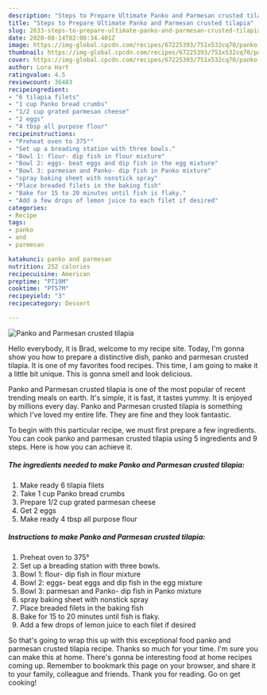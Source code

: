 ```yaml
---
description: "Steps to Prepare Ultimate Panko and Parmesan crusted tilapia"
title: "Steps to Prepare Ultimate Panko and Parmesan crusted tilapia"
slug: 2633-steps-to-prepare-ultimate-panko-and-parmesan-crusted-tilapia
date: 2020-08-14T02:08:34.401Z
image: https://img-global.cpcdn.com/recipes/67225393/751x532cq70/panko-and-parmesan-crusted-tilapia-recipe-main-photo.jpg
thumbnail: https://img-global.cpcdn.com/recipes/67225393/751x532cq70/panko-and-parmesan-crusted-tilapia-recipe-main-photo.jpg
cover: https://img-global.cpcdn.com/recipes/67225393/751x532cq70/panko-and-parmesan-crusted-tilapia-recipe-main-photo.jpg
author: Lora Hart
ratingvalue: 4.5
reviewcount: 36483
recipeingredient:
- "6 tilapia filets"
- "1 cup Panko bread crumbs"
- "1/2 cup grated parmesan cheese"
- "2 eggs"
- "4 tbsp all purpose flour"
recipeinstructions:
- "Preheat oven to 375°"
- "Set up a breading station with three bowls."
- "Bowl 1: flour- dip fish in flour mixture"
- "Bowl 2: eggs- beat eggs and dip fish in the egg mixture"
- "Bowl 3: parmesan and Panko- dip fish in Panko mixture"
- "spray baking sheet with nonstick spray"
- "Place breaded filets in the baking fish"
- "Bake for 15 to 20 minutes until fish is flaky."
- "Add a few drops of lemon juice to each filet if desired"
categories:
- Recipe
tags:
- panko
- and
- parmesan

katakunci: panko and parmesan 
nutrition: 252 calories
recipecuisine: American
preptime: "PT19M"
cooktime: "PT57M"
recipeyield: "3"
recipecategory: Dessert

---
```



![Panko and Parmesan crusted tilapia](https://img-global.cpcdn.com/recipes/67225393/751x532cq70/panko-and-parmesan-crusted-tilapia-recipe-main-photo.jpg)

Hello everybody, it is Brad, welcome to my recipe site. Today, I'm gonna show you how to prepare a distinctive dish, panko and parmesan crusted tilapia. It is one of my favorites food recipes. This time, I am going to make it a little bit unique. This is gonna smell and look delicious.

Panko and Parmesan crusted tilapia is one of the most popular of recent trending meals on earth. It's simple, it is fast, it tastes yummy. It is enjoyed by millions every day. Panko and Parmesan crusted tilapia is something which I've loved my entire life. They are fine and they look fantastic.




To begin with this particular recipe, we must first prepare a few ingredients. You can cook panko and parmesan crusted tilapia using 5 ingredients and 9 steps. Here is how you can achieve it.

<!--inarticleads1-->

##### The ingredients needed to make Panko and Parmesan crusted tilapia:

1. Make ready 6 tilapia filets
1. Take 1 cup Panko bread crumbs
1. Prepare 1/2 cup grated parmesan cheese
1. Get 2 eggs
1. Make ready 4 tbsp all purpose flour




<!--inarticleads2-->

##### Instructions to make Panko and Parmesan crusted tilapia:

1. Preheat oven to 375°
1. Set up a breading station with three bowls.
1. Bowl 1: flour- dip fish in flour mixture
1. Bowl 2: eggs- beat eggs and dip fish in the egg mixture
1. Bowl 3: parmesan and Panko- dip fish in Panko mixture
1. spray baking sheet with nonstick spray
1. Place breaded filets in the baking fish
1. Bake for 15 to 20 minutes until fish is flaky.
1. Add a few drops of lemon juice to each filet if desired




So that's going to wrap this up with this exceptional food panko and parmesan crusted tilapia recipe. Thanks so much for your time. I'm sure you can make this at home. There's gonna be interesting food at home recipes coming up. Remember to bookmark this page on your browser, and share it to your family, colleague and friends. Thank you for reading. Go on get cooking!
